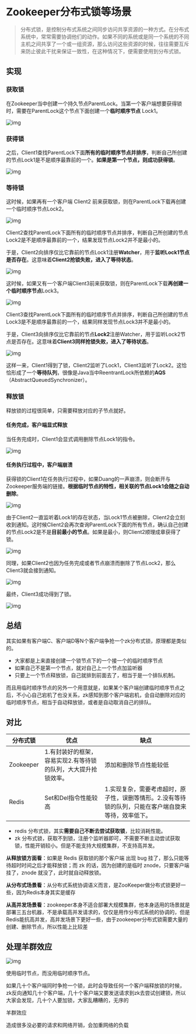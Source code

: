 # Zookeeper分布式锁等场景

> 分布式锁，是控制分布式系统之间同步访问共享资源的一种方式。在分布式系统中，常常需要协调他们的动作。如果不同的系统或是同一个系统的不同主机之间共享了一个或一组资源，那么访问这些资源的时候，往往需要互斥来防止彼此干扰来保证一致性，在这种情况下，便需要使用到分布式锁。

## 实现

### 获取锁

在Zookeeper当中创建一个持久节点ParentLock。当第一个客户端想要获得锁时，需要在ParentLock这个节点下面创建一个**临时顺序节点** Lock1。

![img](images/201808261653399)



### 获得锁

之后，Client1查找ParentLock下面**所有的临时顺序节点并排序**，判断自己所创建的节点Lock1是不是顺序最靠前的一个。**如果是第一个节点，则成功获得锁**。 

![img](images/20180826165357971)



### 等待锁

这时候，如果再有一个客户端 Client2 前来获取锁，则在ParentLock下载再创建一个临时顺序节点Lock2。 

![img](images/20180826165415677)

Client2查找ParentLock下面所有的临时顺序节点并排序，判断自己所创建的节点Lock2是不是顺序最靠前的一个，结果发现节点Lock2并不是最小的。

于是，Client2向排序仅比它靠前的节点Lock1注册**Watcher**，用于**监听Lock1节点是否存在**。这意味着**Client2抢锁失败，进入了等待状态**。

![img](images/20180826165440394)

这时候，如果又有一个客户端Client3前来获取锁，则在ParentLock下载**再创建一个临时顺序节点**Lock3。 

![img](images/20180826165455142)



Client3查找ParentLock下面所有的临时顺序节点并排序，判断自己所创建的节点Lock3是不是顺序最靠前的一个，结果同样发现节点Lock3并不是最小的。

于是，Client3向排序仅比它靠前的节点**Lock2**注册Watcher，用于监听Lock2节点是否存在。这意味着**Client3同样抢锁失败，进入了等待状态**。 

![img](images/20180826165509543)

这样一来，Client1得到了锁，Client2监听了Lock1，Client3监听了Lock2。这恰恰形成了一个**等待队列**，很像是Java当中ReentrantLock所依赖的**AQS**（AbstractQueuedSynchronizer）。





### 释放锁

释放锁的过程很简单，只需要释放对应的子节点就好。



#### 任务完成，客户端显式释放

当任务完成时，Client1会显式调用删除节点Lock1的指令。

![img](images/20180826165522529)



#### 任务执行过程中，客户端崩溃

获得锁的Client1在任务执行过程中，如果Duang的一声崩溃，则会断开与Zookeeper服务端的链接。**根据临时节点的特性，相关联的节点Lock1会随之自动删除**。

![img](images/20180826165537125)



由于Client2一直监听着Lock1的存在状态，当Lock1节点被删除，Client2会立刻收到通知。这时候Client2会再次查询ParentLock下面的所有节点，确认自己创建的节点Lock2是不是**目前最小的节点**。如果是最小，则Client2顺理成章获得了锁。

![img](images/20180826165549777)

同理，如果Client2也因为任务完成或者节点崩溃而删除了节点Lock2，那么Client3就会接到通知。 

![img](images/20180826165603271)

最终，Client3成功得到了锁。 

![img](images/20180826165628689)





## 总结

其实如果有客户端C、客户端D等N个客户端争抢一个zk分布式锁，原理都是类似的。

- 大家都是上来直接创建一个锁节点下的一个接一个的临时顺序节点
- 如果自己不是第一个节点，就对自己上一个节点加监听器
- 只要上一个节点释放锁，自己就排到前面去了，相当于是一个排队机制。

而且用临时顺序节点的另外一个用意就是，如果某个客户端创建临时顺序节点之后，不小心自己宕机了也没关系，zk感知到那个客户端宕机，会自动删除对应的临时顺序节点，相当于自动释放锁，或者是自动取消自己的排队。





## 对比

| 分布式锁  | 优点                                                         | 缺点                                                         |
| --------- | ------------------------------------------------------------ | ------------------------------------------------------------ |
| Zookeeper | 1.有封装好的框架，容易实现2.有等待锁的队列，大大提升抢锁效率。 | 添加和删除节点性能较低                                       |
| Redis     | Set和Del指令性能较高                                         | 1.实现复杂，需要考虑超时，原子性，误删等情形。2.没有等待锁的队列，只能在客户端自旋来等待，效率低下。 |

- redis 分布式锁，其实**需要自己不断去尝试获取锁**，比较消耗性能。
- zk 分布式锁，获取不到锁，注册个监听器即可，不需要不断主动尝试获取锁，性能开销较小。但是不能支持大规模集群，不支持高并发。

**从释放锁方面看**：如果是 Redis 获取锁的那个客户端 出现 bug 挂了，那么只能等待超时时间之后才能释放锁；而 zk 的话，因为创建的是临时 znode，只要客户端挂了，znode 就没了，此时就自动释放锁。

**从分布式场景看**：从分布式系统协调语义而言，是ZooKeeper做分布式锁更好一些，因为Redis本身其实是缓存

**从高并发场景看**：zookeeper本身不适合部署大规模集群，他本身适用的场景就是部署三五台机器，不是承载高并发请求的，仅仅是用作分布式系统的协调的，但是Redis能抗高并发，高并发场景下更好一些，由于zookeeper分布式锁需要大量的创建、删除节点，所以性能上比较差





## 处理羊群效应

![img](images/1594362053449-509e1edb-f87e-4d28-88e2-7a09481086a2.png)

使用临时节点，而没用临时顺序节点。

如果几十个客户端同时争抢一个锁，此时会导致任何一个客户端释放锁的时候，zk反向通知几十个客户端，几十个客户端又要发送请求到zk去尝试创建锁，所以大家会发现，几十个人要加锁，大家乱糟糟的，无序的

羊群效应

造成很多没必要的请求和网络开销，会加重网络的负载


